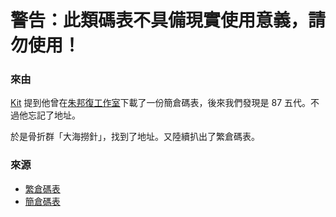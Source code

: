 # 警告：此類碼表不具備現實使用意義，請勿使用！
### 來由
[Kit](https://github.com/Jackchows) 提到他曾在[朱邦復工作室](http://www.cbflabs.com/)下載了一份簡倉碼表，後來我們發現是 87 五代。不過他忘記了地址。

於是骨折群「大海撈針」，找到了地址。又陸續扒出了繁倉碼表。

### 來源
- [繁倉碼表](http://www.cbflabs.com/down/show.php?id=70)
- [簡倉碼表](http://www.cbflabs.com/down/show.php?id=71)
